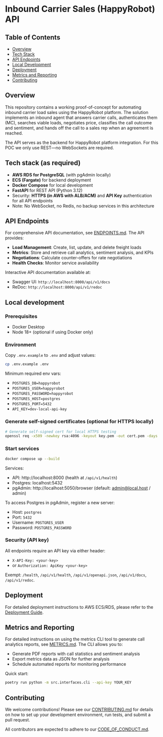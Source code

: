 # Inbound Carrier Sales (HappyRobot) API

## Table of Contents
- [Overview](#overview)
- [Tech Stack](#tech-stack-as-required)
- [API Endpoints](#api-endpoints)
- [Local Development](#local-development)
- [Deployment](#deployment)
- [Metrics and Reporting](#metrics-and-reporting)
- [Contributing](#contributing)

## Overview
This repository contains a working proof-of-concept for automating inbound carrier load sales using the HappyRobot platform. The solution implements an inbound agent that answers carrier calls, authenticates them (MC), searches viable loads, negotiates price, classifies the call outcome and sentiment, and hands off the call to a sales rep when an agreement is reached.

The API serves as the backend for HappyRobot platform integration. For this POC we only use REST—no WebSockets are required.

## Tech stack (as required)
- **AWS RDS for PostgreSQL** (with pgAdmin locally)
- **ECS (Fargate)** for backend deployment
- **Docker Compose** for local development
- **FastAPI** for REST API (Python 3.12)
- Security: **HTTPS (in AWS with ALB/ACM)** and **API Key** authentication for all API endpoints
- Note: No WebSocket, no Redis, no backup services in this architecture

## API Endpoints
For comprehensive API documentation, see [ENDPOINTS.md](ENDPOINTS.md). The API provides:
- **Load Management**: Create, list, update, and delete freight loads
- **Metrics**: Store and retrieve call analytics, sentiment analysis, and KPIs
- **Negotiations**: Calculate counter-offers for rate negotiations
- **Health Checks**: Monitor service availability

Interactive API documentation available at:
- Swagger UI: `http://localhost:8000/api/v1/docs`
- ReDoc: `http://localhost:8000/api/v1/redoc`

## Local development

### Prerequisites
- Docker Desktop
- Node 18+ (optional if using Docker only)

### Environment
Copy `.env.example` to `.env` and adjust values:

```bash
cp .env.example .env
```

Minimum required env vars:
- `POSTGRES_DB=happyrobot`
- `POSTGRES_USER=happyrobot`
- `POSTGRES_PASSWORD=happyrobot`
- `POSTGRES_HOST=postgres`
- `POSTGRES_PORT=5432`
- `API_KEY=dev-local-api-key`

### Generate self-signed certificates (optional for HTTPS locally)
```bash
# Generate self-signed cert for local HTTPS testing
openssl req -x509 -newkey rsa:4096 -keyout key.pem -out cert.pem -days 365 -nodes -subj "/CN=localhost"
```

### Start services
```bash
docker compose up --build
```

Services:
- API: http://localhost:8000 (health at `/api/v1/health`)
- Postgres: localhost:5432
- pgAdmin: http://localhost:5050/browser (default: admin@local.host / admin)

To access Postgres in pgAdmin, register a new server:
- Host: `postgres`
- Port: `5432`
- Username: `POSTGRES_USER`
- Password: `POSTGRES_PASSWORD`

### Security (API key)
All endpoints require an API key via either header:
- `X-API-Key: <your-key>`
- or `Authorization: ApiKey <your-key>`

Exempt: `/health`, `/api/v1/health`, `/api/v1/openapi.json`, `/api/v1/docs`, `/api/v1/redoc`.

## Deployment
For detailed deployment instructions to AWS ECS/RDS, please refer to the [Deployment Guide](docs/DEPLOYMENT.md).

## Metrics and Reporting
For detailed instructions on using the metrics CLI tool to generate call analytics reports, see [METRICS.md](METRICS.md). The CLI allows you to:
- Generate PDF reports with call statistics and sentiment analysis
- Export metrics data as JSON for further analysis
- Schedule automated reports for monitoring performance

Quick start:
```bash
poetry run python -m src.interfaces.cli --api-key YOUR_KEY
```

## Contributing
We welcome contributions! Please see our [CONTRIBUTING.md](CONTRIBUTING.md) for details on how to set up your development environment, run tests, and submit a pull request.

All contributors are expected to adhere to our [CODE_OF_CONDUCT.md](CODE_OF_CONDUCT.md).

